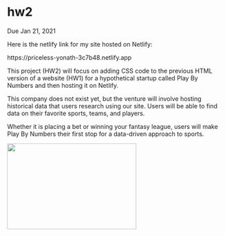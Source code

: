 # hw2
Due Jan 21, 2021
<br>
<p>Here is the netlify link for my site hosted on Netlify:<p>
<p>https://priceless-yonath-3c7b48.netlify.app<p>
<p>This project (HW2) will focus on adding CSS code to the previous HTML version of a website (HW1) for a hypothetical startup called Play By Numbers and then hosting it on Netlify.<p>
<p>This company does not exist yet, but the venture will involve hosting historical data that users research using our site. Users will be able to find data on their favorite sports, teams, and players.<p>
<p>Whether it is placing a bet or winning your fantasy league, users will make Play By Numbers their first stop for a data-driven approach to sports.<p>

<p><img src="https://media.npr.org/assets/img/2020/06/10/gettyimages-200199027-001_wide-3ff0f063a2bf1ab01550d3508c816bc43009d215.jpg?s=1400"width="300" height="200" alt="">
          </p>
